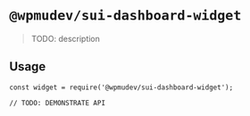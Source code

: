# `@wpmudev/sui-dashboard-widget`

> TODO: description

## Usage

```
const widget = require('@wpmudev/sui-dashboard-widget');

// TODO: DEMONSTRATE API
```
